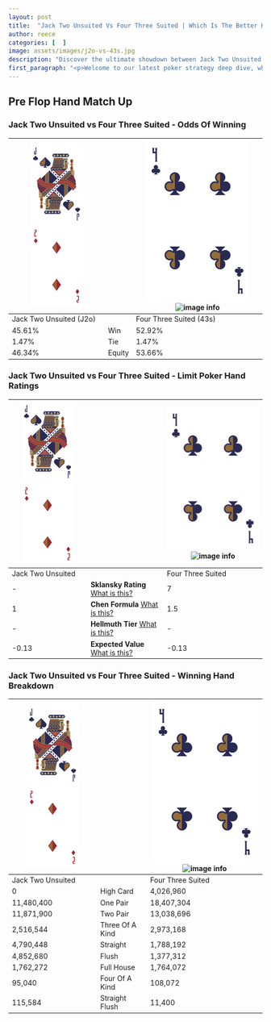 ```yaml
---
layout: post
title:  "Jack Two Unsuited Vs Four Three Suited | Which Is The Better Hand In Poker? A Complete Guide"
author: reece
categories: [  ]
image: assets/images/j2o-vs-43s.jpg
description: "Discover the ultimate showdown between Jack Two Unsuited and Four Three Suited in poker! Uncover the odds, strategies, and scenarios where one hand triumphs over the other. Get ready to up your poker game with this thrilling analysis."
first_paragraph: "<p>Welcome to our latest poker strategy deep dive, where we're pitting two distinct hands against each other in a high-stakes showdown: Jack Two Unsuited vs Four Three Suited.</p><p>In the dynamic world of poker, every decision counts, and knowing which hand holds the upper hand is key to your success at the table.</p><p>In this article, we'll dissect these two hands, explore the scenarios where one dominates the other, and equip you with the knowledge to make strategic choices that can tip the odds in your favor.</p><p>Get ready to unravel the intriguing dynamics of these poker hands and elevate your game to new heights.</p>"
---
```




[comment]: # (sp0)

## Pre Flop Hand Match Up

<div class="table hand-ratings" markdown="1"> 



### Jack Two Unsuited vs Four Three Suited - Odds Of Winning


    
| ![image info](assets/images/hand1/J.png) ![image info](assets/images/hand1/2o.png) |  | ![image info](assets/images/hand2/4.png) ![image info](assets/images/hand2/3s.png) |
| -------- | -------- | -------- |
| Jack Two Unsuited (J2o) |  | Four Three Suited (43s) |
| 45.61% | Win | 52.92% |
| 1.47% | Tie | 1.47% |
| 46.34% | Equity | 53.66% |




[comment]: # (sp1)



### Jack Two Unsuited vs Four Three Suited - Limit Poker Hand Ratings


    
| ![image info](assets/images/hand1/J.png) ![image info](assets/images/hand1/2o.png) |  | ![image info](assets/images/hand2/4.png) ![image info](assets/images/hand2/3s.png) |
| -------- | -------- | -------- |
| Jack Two Unsuited |  | Four Three Suited |
| - | **Sklansky Rating** [What is this?](/sklansky-rating-explained) | 7 |
| 1 | **Chen Formula** [What is this?](/chen-formula-explained) | 1.5 |
| - | **Hellmuth Tier** [What is this?](/Hellmuth-tier-explained) | - |
| -0.13 | **Expected Value** [What is this?](/expected-value-explained) | -0.13 |




[comment]: # (sp2)



### Jack Two Unsuited vs Four Three Suited - Winning Hand Breakdown


    
| ![image info](assets/images/hand1/J.png) ![image info](assets/images/hand1/2o.png) |  | ![image info](assets/images/hand2/4.png) ![image info](assets/images/hand2/3s.png) |
| -------- | -------- | -------- |
| Jack Two Unsuited |  | Four Three Suited |
| 0 | High Card | 4,026,960 |
| 11,480,400 | One Pair | 18,407,304 |
| 11,871,900 | Two Pair | 13,038,696 |
| 2,516,544 | Three Of A Kind | 2,973,168 |
| 4,790,448 | Straight | 1,788,192 |
| 4,852,680 | Flush | 1,377,312 |
| 1,762,272 | Full House | 1,764,072 |
| 95,040 | Four Of A Kind | 108,072 |
| 115,584 | Straight Flush | 11,400 |




[comment]: # (sp3)



</div>

[comment]: # (sp4)



[comment]: # (sp5)

